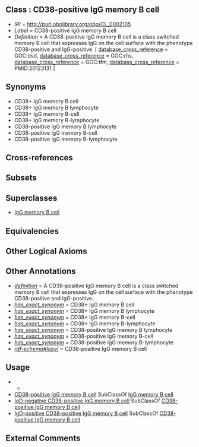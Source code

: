 
## Class : CD38-positive IgG memory B cell

 * *IRI* = http://purl.obolibrary.org/obo/CL_0002105
 * *Label* = CD38-positive IgG memory B cell
 * *Definition* = A CD38-positive IgG memory B cell is a class switched memory B cell that expresses IgG on the cell surface with the phenotype CD38-positive and IgG-positive. [ [database_cross_reference](../../ef/oboInOwl#hasDbXref.md) = GOC:dsd, [database_cross_reference](../../ef/oboInOwl#hasDbXref.md) = GOC:rhs, [database_cross_reference](../../ef/oboInOwl#hasDbXref.md) = GOC:tfm, [database_cross_reference](../../ef/oboInOwl#hasDbXref.md) = PMID:20123131 ]

## Synonyms

 * CD38+ IgG memory B cell
 * CD38+ IgG memory B lymphocyte
 * CD38+ IgG memory B-cell
 * CD38+ IgG memory B-lymphocyte
 * CD38-positive IgG memory B lymphocyte
 * CD38-positive IgG memory B-cell
 * CD38-positive IgG memory B-lymphocyte

## Cross-references


## Subsets


## Superclasses

 * [IgG memory B cell](../../CL/79/CL_0000979.md)

## Equivalencies


## Other Logical Axioms


## Other Annotations

 * *[definition](../../IAO/15/IAO_0000115.md)* = A CD38-positive IgG memory B cell is a class switched memory B cell that expresses IgG on the cell surface with the phenotype CD38-positive and IgG-positive.
 * *[has_exact_synonym](../../ym/oboInOwl#hasExactSynonym.md)* = CD38+ IgG memory B cell
 * *[has_exact_synonym](../../ym/oboInOwl#hasExactSynonym.md)* = CD38+ IgG memory B lymphocyte
 * *[has_exact_synonym](../../ym/oboInOwl#hasExactSynonym.md)* = CD38+ IgG memory B-cell
 * *[has_exact_synonym](../../ym/oboInOwl#hasExactSynonym.md)* = CD38+ IgG memory B-lymphocyte
 * *[has_exact_synonym](../../ym/oboInOwl#hasExactSynonym.md)* = CD38-positive IgG memory B lymphocyte
 * *[has_exact_synonym](../../ym/oboInOwl#hasExactSynonym.md)* = CD38-positive IgG memory B-cell
 * *[has_exact_synonym](../../ym/oboInOwl#hasExactSynonym.md)* = CD38-positive IgG memory B-lymphocyte
 * *[rdf-schema#label](../../el/rdf-schema#label.md)* = CD38-positive IgG memory B cell

## Usage

 * -
 * [CD38-positive IgG memory B cell](../../CL/05/CL_0002105.md) SubClassOf [IgG memory B cell](../../CL/79/CL_0000979.md)
 * [IgD-negative CD38-positive IgG memory B cell](../../CL/07/CL_0002107.md) SubClassOf [CD38-positive IgG memory B cell](../../CL/05/CL_0002105.md)
 * [IgD-positive CD38-positive IgG memory B cell](../../CL/06/CL_0002106.md) SubClassOf [CD38-positive IgG memory B cell](../../CL/05/CL_0002105.md)

## External Comments

